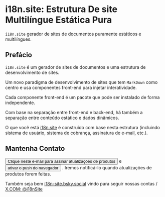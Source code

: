 # i18n.site: Estrutura De site Multilíngue Estática Pura

`i18n.site` gerador de sites de documentos puramente estáticos e multilíngues.

## Prefácio

`i18n.site` é um gerador de sites de documentos e uma estrutura de desenvolvimento de sites.

Um novo paradigma de desenvolvimento de sites que tem `MarkDown` como centro e usa componentes front-end para injetar interatividade.

Cada componente front-end é um pacote que pode ser instalado de forma independente.

Com base na separação entre front-end e back-end, há também a separação entre conteúdo estático e dados dinâmicos.

O que você está [i18n.site](/) é construído com base nesta estrutura (incluindo sistema de usuário, sistema de cobrança, assinatura de e-mail, etc.).

## Mantenha Contato

<button onclick="mailsub()">Clique neste e-mail para assinar atualizações de produtos</button> e <button onclick="webpush()">ativar o push do navegador</button> . Iremos notificá-lo quando atualizações de produtos forem feitas.

Também seja bem [i18n-site.bsky.social](https://bsky.app/profile/i18n-site.bsky.social) vindo para seguir nossas contas / [X.COM: @i18nSite](https://x.com/i18nSite)